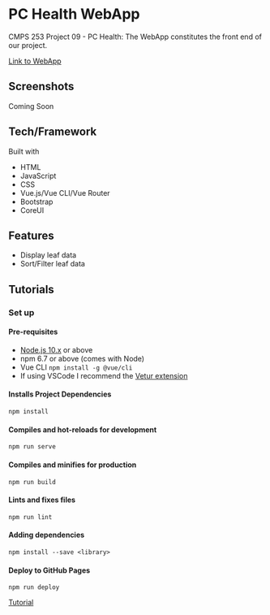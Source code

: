 # PC Health WebApp

CMPS 253 Project 09 - PC Health: The WebApp constitutes the front end of our project.

[Link to WebApp](https://elmarwanos.github.io/PC-Health-WebApp/#/TheContainer/Overview)

## Screenshots

Coming Soon

## Tech/Framework

Built with

- HTML
- JavaScript
- CSS
- Vue.js/Vue CLI/Vue Router
- Bootstrap
- CoreUI

## Features

- Display leaf data
- Sort/Filter leaf data

## Tutorials

### Set up

#### Pre-requisites

- [Node.js 10.x](https://nodejs.org/en/) or above
- npm 6.7 or above (comes with Node)
- Vue CLI `npm install -g @vue/cli`
- If using VSCode I recommend the [Vetur extension](https://marketplace.visualstudio.com/items?itemName=octref.vetur)

#### Installs Project Dependencies

`npm install`

#### Compiles and hot-reloads for development

```npm run serve```

#### Compiles and minifies for production

```npm run build```

#### Lints and fixes files

```npm run lint```

#### Adding dependencies

```npm install --save <library>```

#### Deploy to GitHub Pages

```npm run deploy```

[Tutorial](https://www.npmjs.com/package/vue-gh-pages)
